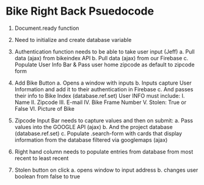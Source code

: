 # Bike Right Back Psuedocode

1. Document.ready function

2. Need to initialize and create database variable

3. Authentication function needs to be able to take user input (Jeff)
    a. Pull data (ajax) from bikeindex API 
    b. Pull data (ajax) from our Firebase
    c. Populate User Info Bar & Pass user home zipcode as default to zipcode form

4. Add Bike Button 
    a. Opens a window with inputs
    b. Inputs capture User Information and add it to their authentication in Firebase
    c. And passes their info to Bike Index (database.ref.set)
        User INFO must include: 
          I. Name
          II. Zipcode
          III. E-mail
          IV. Bike Frame Number
          V. Stolen: True or False
          VI. Picture of Bike

5. Zipcode Input Bar needs to capture values and then on submit: 
    a. Pass values into the GOOGLE API (ajax) 
    b. And the project database (database.ref.set)
    c. Populate .search-form with cards that display information from the database filtered via googlemaps (ajax)

6. Right hand column needs to populate entries from database from most recent to least recent

7. Stolen button on click
    a. opens window to input address
    b. changes user boolean from false to true

